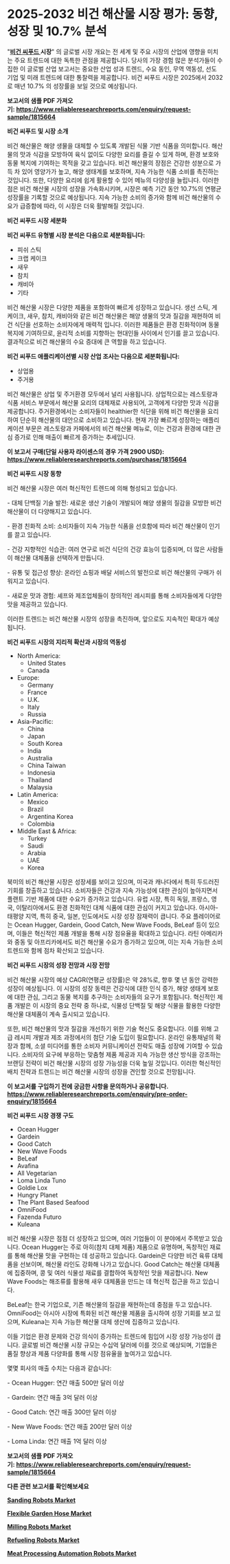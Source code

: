 <p><h1>2025-2032 비건 해산물 시장 평가: 동향, 성장 및 10.7% 분석</h1></p><p>"<strong><a href="https://www.reliableresearchreports.com/vegan-seafood-r1815664?utm_campaign=106&utm_medium=7&utm_source=Github&utm_content=ia&utm_term=20022025&utm_id=vegan-seafood">비건 씨푸드&nbsp;</a></strong><strong>시장</strong>" 의 글로벌 시장 개요는 전 세계 및 주요 시장의 산업에 영향을 미치는 주요 트렌드에 대한 독특한 관점을 제공합니다. 당사의 가장 경험 많은 분석가들이 수집한 이 글로벌 산업 보고서는 중요한 산업 성과 트렌드, 수요 동인, 무역 역동성, 선도 기업 및 미래 트렌드에 대한 통찰력을 제공합니다. 비건 씨푸드 시장은 2025에서 2032로 매년 10.7% 의 성장률을 보일 것으로 예상됩니다.&nbsp;</p>
<p><strong>보고서의 샘플 PDF 가져오기:&nbsp;<a href="https://www.reliableresearchreports.com/enquiry/request-sample/1815664?utm_campaign=106&utm_medium=7&utm_source=Github&utm_content=ia&utm_term=20022025&utm_id=vegan-seafood">https://www.reliableresearchreports.com/enquiry/request-sample/1815664</a></strong></p>
<p><strong>비건 씨푸드 및 시장 소개</strong></p>
<p><p>비건 해산물은 해양 생물을 대체할 수 있도록 개발된 식물 기반 식품을 의미합니다. 해산물의 맛과 식감을 모방하여 육식 없이도 다양한 요리를 즐길 수 있게 하며, 환경 보호와 동물 복지에 기여하는 목적을 갖고 있습니다. 비건 해산물의 장점은 건강한 성분으로 가득 차 있어 영양가가 높고, 해양 생태계를 보호하며, 지속 가능한 식품 소비를 촉진하는 것입니다. 또한, 다양한 요리에 쉽게 활용할 수 있어 메뉴의 다양성을 늘립니다. 이러한 점은 비건 해산물 시장의 성장을 가속화시키며, 시장은 예측 기간 동안 10.7%의 연평균 성장률을 기록할 것으로 예상됩니다. 지속 가능한 소비의 증가와 함께 비건 해산물의 수요가 급증함에 따라, 이 시장은 더욱 활발해질 것입니다.</p></p>
<p><strong>비건 씨푸드 시장 세분화</strong></p>
<p><strong>비건 씨푸드 유형별 시장 분석은 다음으로 세분화됩니다:</strong></p>
<p><ul><li>피쉬 스틱</li><li>크랩 케이크</li><li>새우</li><li>참치</li><li>캐비아</li><li>기타</li></ul></p>
<p><p>비건 해산물 시장은 다양한 제품을 포함하여 빠르게 성장하고 있습니다. 생선 스틱, 게 케이크, 새우, 참치, 캐비아와 같은 비건 해산물은 해양 생물의 맛과 질감을 재현하여 비건 식단을 선호하는 소비자에게 매력적 입니다. 이러한 제품들은 환경 친화적이며 동물 복지에 기여하므로, 윤리적 소비를 지향하는 현대인들 사이에서 인기를 끌고 있습니다. 결과적으로 비건 해산물의 수요 증대에 큰 역할을 하고 있습니다.</p></p>
<p><strong>비건 씨푸드 애플리케이션별 시장 산업 조사는 다음으로 세분화됩니다:</strong></p>
<p><ul><li>상업용</li><li>주거용</li></ul></p>
<p><p>비건 해산물은 상업 및 주거환경 모두에서 널리 사용됩니다. 상업적으로는 레스토랑과 식품 서비스 부문에서 해산물 요리의 대체재로 사용되어, 고객에게 다양한 맛과 식감을 제공합니다. 주거환경에서는 소비자들이 healthier한 식단을 위해 비건 해산물을 요리하여 단순히 해산물의 대안으로 소비하고 있습니다. 현재 가장 빠르게 성장하는 애플리케이션 부문은 레스토랑과 카페에서의 비건 해산물 메뉴로, 이는 건강과 환경에 대한 관심 증가로 인해 매출이 빠르게 증가하는 추세입니다.</p></p>
<p><strong>이 보고서 구매(단일 사용자 라이센스의 경우 가격 2900 USD): <a href="https://www.reliableresearchreports.com/purchase/1815664?utm_campaign=106&utm_medium=7&utm_source=Github&utm_content=ia&utm_term=20022025&utm_id=vegan-seafood">https://www.reliableresearchreports.com/purchase/1815664</a></strong></p>
<p><strong>비건 씨푸드 시장 동향</strong></p>
<p><p>비건 해산물 시장은 여러 혁신적인 트렌드에 의해 형성되고 있습니다. </p><p>- 대체 단백질 기술 발전: 새로운 생산 기술이 개발되어 해양 생물의 질감을 모방한 비건 해산물이 더 다양해지고 있습니다. </p><p>- 환경 친화적 소비: 소비자들이 지속 가능한 식품을 선호함에 따라 비건 해산물이 인기를 끌고 있습니다. </p><p>- 건강 지향적인 식습관: 여러 연구로 비건 식단의 건강 효능이 입증되며, 더 많은 사람들이 해산물 대체품을 선택하게 만듭니다. </p><p>- 유통 및 접근성 향상: 온라인 쇼핑과 배달 서비스의 발전으로 비건 해산물의 구매가 쉬워지고 있습니다. </p><p>- 새로운 맛과 경험: 셰프와 제조업체들이 창의적인 레시피를 통해 소비자들에게 다양한 맛을 제공하고 있습니다. </p><p>이러한 트렌드는 비건 해산물 시장의 성장을 촉진하며, 앞으로도 지속적인 확대가 예상됩니다.</p></p>
<p><strong>비건 씨푸드 시장의 지리적 확산과 시장의 역동성</strong></p>
<p><ul>
    <li>
        North America:
        <ul>
            <li>United States</li>
            <li>Canada</li>
        </ul>
    </li>
    <li>
        Europe:
        <ul>
            <li>Germany</li>
            <li>France</li>
            <li>U.K.</li>
            <li>Italy</li>
            <li>Russia</li>
        </ul>
    </li>
    <li>
        Asia-Pacific:
        <ul>
            <li>China</li>
            <li>Japan</li>
            <li>South Korea</li>
            <li>India</li>
            <li>Australia</li>
            <li>China Taiwan</li>
            <li>Indonesia</li>
            <li>Thailand</li>
            <li>Malaysia</li>
        </ul>
    </li>
    <li>
        Latin America:
        <ul>
            <li>Mexico</li>
            <li>Brazil</li>
            <li>Argentina Korea</li>
            <li>Colombia</li>
        </ul>
    </li>
    <li>
        Middle East & Africa:
        <ul>
            <li>Turkey</li>
            <li>Saudi</li>
            <li>Arabia</li>
            <li>UAE</li>
            <li>Korea</li>
        </ul>
    </li>
    </ul></p>
<p><p>북미의 비건 해산물 시장은 성장세를 보이고 있으며, 미국과 캐나다에서 특히 두드러진 기회를 창출하고 있습니다. 소비자들은 건강과 지속 가능성에 대한 관심이 높아지면서 플랜트 기반 제품에 대한 수요가 증가하고 있습니다. 유럽 시장, 특히 독일, 프랑스, 영국, 이탈리아에서도 환경 친화적인 대체 식품에 대한 관심이 커지고 있습니다. 아시아-태평양 지역, 특히 중국, 일본, 인도에서도 시장 성장 잠재력이 큽니다. 주요 플레이어로는 Ocean Hugger, Gardein, Good Catch, New Wave Foods, BeLeaf 등이 있으며, 이들은 혁신적인 제품 개발을 통해 시장 점유율을 확대하고 있습니다. 라틴 아메리카와 중동 및 아프리카에서도 비건 해산물 수요가 증가하고 있으며, 이는 지속 가능한 소비 트렌드와 함께 점차 확산되고 있습니다.</p></p>
<p><strong>비건 씨푸드 시장의 성장 전망과 시장 전망</strong></p>
<p><p>비건 해산물 시장의 예상 CAGR(연평균 성장률)은 약 28%로, 향후 몇 년 동안 강력한 성장이 예상됩니다. 이 시장의 성장 동력은 건강식에 대한 인식 증가, 해양 생태계 보호에 대한 관심, 그리고 동물 복지를 추구하는 소비자들의 요구가 포함됩니다. 혁신적인 제품 개발은 이 시장의 중요 전략 중 하나로, 식물성 단백질 및 해양 식물을 활용한 다양한 해산물 대체품이 계속 출시되고 있습니다.</p><p>또한, 비건 해산물의 맛과 질감을 개선하기 위한 기술 혁신도 중요합니다. 이를 위해 고급 레시피 개발과 제조 과정에서의 첨단 기술 도입이 필요합니다. 온라인 유통채널의 확장과 함께, 소셜 미디어를 통한 소비자 커뮤니케이션 전략도 매출 성장에 기여할 수 있습니다. 소비자의 요구에 부응하는 맞춤형 제품 제공과 지속 가능한 생산 방식을 강조하는 브랜딩 전략이 비건 해산물 시장의 성장 가능성을 더욱 높일 것입니다. 이러한 혁신적인 배치 전략과 트렌드는 비건 해산물 시장의 성장을 견인할 것으로 전망됩니다.</p></p>
<p><strong>이 보고서를 구입하기 전에 궁금한 사항을 문의하거나 공유합니다. <a href="https://www.reliableresearchreports.com/enquiry/pre-order-enquiry/1815664?utm_campaign=106&utm_medium=7&utm_source=Github&utm_content=ia&utm_term=20022025&utm_id=vegan-seafood">https://www.reliableresearchreports.com/enquiry/pre-order-enquiry/1815664</a></strong></p>
<p><strong>비건 씨푸드 시장 경쟁 구도</strong></p>
<p><ul><li>Ocean Hugger</li><li>Gardein</li><li>Good Catch</li><li>New Wave Foods</li><li>BeLeaf</li><li>Avafina</li><li>All Vegetarian</li><li>Loma Linda Tuno</li><li>Goldie Lox</li><li>Hungry Planet</li><li>The Plant Based Seafood</li><li>OmniFood</li><li>Fazenda Futuro</li><li>Kuleana</li></ul></p>
<p><p>비건 해산물 시장은 점점 더 성장하고 있으며, 여러 기업들이 이 분야에서 주목받고 있습니다. Ocean Hugger는 주로 아히(참치 대체 제품) 제품으로 유명하며, 독창적인 재료를 통해 해산물 맛을 구현하는 데 성공하고 있습니다. Gardein은 다양한 비건 육류 대체품을 선보이며, 해산물 라인도 강화해 나가고 있습니다. Good Catch는 해산물 대체품에 집중하며, 콩 및 여러 식물성 재료를 결합하여 독창적인 맛을 제공합니다. New Wave Foods는 해조류를 활용해 새우 대체품을 만드는 데 혁신적 접근을 하고 있습니다.</p><p>BeLeaf는 한국 기업으로, 기존 해산물의 질감을 재현하는데 중점을 두고 있습니다. OmniFood는 아시아 시장에 특화된 비건 해산물 제품을 출시하여 성장 기회를 보고 있으며, Kuleana는 지속 가능한 해산물 대체 생산에 집중하고 있습니다.</p><p>이들 기업은 환경 문제와 건강 의식이 증가하는 트렌드에 힘입어 시장 성장 가능성이 큽니다. 글로벌 비건 해산물 시장 규모는 수십억 달러에 이를 것으로 예상되며, 기업들은 품질 향상과 제품 다양화를 통해 시장 점유율을 높여가고 있습니다.</p><p>몇몇 회사의 매출 수치는 다음과 같습니다:</p><p>- Ocean Hugger: 연간 매출 500만 달러 이상</p><p>- Gardein: 연간 매출 3억 달러 이상</p><p>- Good Catch: 연간 매출 300만 달러 이상</p><p>- New Wave Foods: 연간 매출 200만 달러 이상</p><p>- Loma Linda: 연간 매출 1억 달러 이상</p></p>
<p><strong>보고서의 샘플 PDF 가져오기:&nbsp;<a href="https://www.reliableresearchreports.com/enquiry/request-sample/1815664?utm_campaign=106&utm_medium=7&utm_source=Github&utm_content=ia&utm_term=20022025&utm_id=vegan-seafood">https://www.reliableresearchreports.com/enquiry/request-sample/1815664</a></strong></p>
<p><strong></strong></p>
<p><strong></strong></p>
<p><strong></strong></p>
<p><strong></strong></p>
<p><strong>다른 관련 보고서를 확인해보세요</strong></p>
<p><strong><p><a href="https://github.com/voigttyagi/Market-Research-Report-List-1/blob/main/sanding-robots-market.md?utm_campaign=106&utm_medium=7&utm_source=Github&utm_content=ia&utm_term=20022025&utm_id=vegan-seafood">Sanding Robots Market</a></p><p><a href="https://github.com/giblydirani3/Market-Research-Report-List-1/blob/main/flexible-garden-hose-market.md?utm_campaign=106&utm_medium=7&utm_source=Github&utm_content=ia&utm_term=20022025&utm_id=vegan-seafood">Flexible Garden Hose Market</a></p><p><a href="https://github.com/saoutiguarro/Market-Research-Report-List-1/blob/main/milling-robots-market.md?utm_campaign=106&utm_medium=7&utm_source=Github&utm_content=ia&utm_term=20022025&utm_id=vegan-seafood">Milling Robots Market</a></p><p><a href="https://github.com/jenithschijf/Market-Research-Report-List-1/blob/main/refueling-robots-market.md?utm_campaign=106&utm_medium=7&utm_source=Github&utm_content=ia&utm_term=20022025&utm_id=vegan-seafood">Refueling Robots Market</a></p><p><a href="https://github.com/saroarmaicky/Market-Research-Report-List-1/blob/main/meat-processing-automation-robots-market.md?utm_campaign=106&utm_medium=7&utm_source=Github&utm_content=ia&utm_term=20022025&utm_id=vegan-seafood">Meat Processing Automation Robots Market</a></p></strong></p>
<p></p>